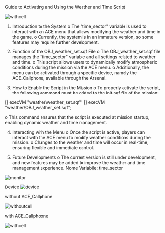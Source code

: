 Guide to Activating and Using the Weather and Time Script

![withcell](https://github.com/user-attachments/assets/eb09d848-b06c-48ed-8a88-ad0a372ae609)

1.	Introduction to the System
o	The "time_sector" variable is used to interact with an ACE menu that allows modifying the weather and time in the game.
o	Currently, the system is in an immature version, so some features may require further development.

2.	Function of the OBJ_weather_set.sqf File
o	The OBJ_weather_set.sqf file manages the "time_sector" variable and all settings related to weather and time.
o	This script allows users to dynamically modify atmospheric conditions during the mission via the ACE menu.
o	Additionally, the menu can be activated through a specific device, namely the ACE_Callphone, available through the Arsenal.

3.	How to Enable the Script in the Mission
o	To properly activate the script, the following command must be added to the init.sqf file of the mission:

[] execVM "weather\weather_set.sqf";
[] execVM "weather\OBJ_weather_set.sqf";

o	This command ensures that the script is executed at mission startup, enabling dynamic weather and time management.

4.	Interacting with the Menu
o	Once the script is active, players can interact with the ACE menu to modify weather conditions during the mission.
o	Changes to the weather and time will occur in real-time, ensuring flexible and immediate control.

5.	Future Developments
o	The current version is still under development, and new features may be added to improve the weather and time management experience.
Nome Variabile: time_sector
 
![monitor](https://github.com/user-attachments/assets/4037fb79-3d5d-4bd1-b86e-855fef5ea8c9)

Device
![device](https://github.com/user-attachments/assets/9ccbecc9-168f-4fe4-a4c0-59a137490c6d)

without ACE_Callphone

![withoutcell](https://github.com/user-attachments/assets/ecc9f1d4-f546-4397-9cfe-31f3f6b6794b)

with ACE_Callphoone

![withcell](https://github.com/user-attachments/assets/af47a3bb-c0eb-4146-ab7d-dbc1fcfcc0fb)


  
